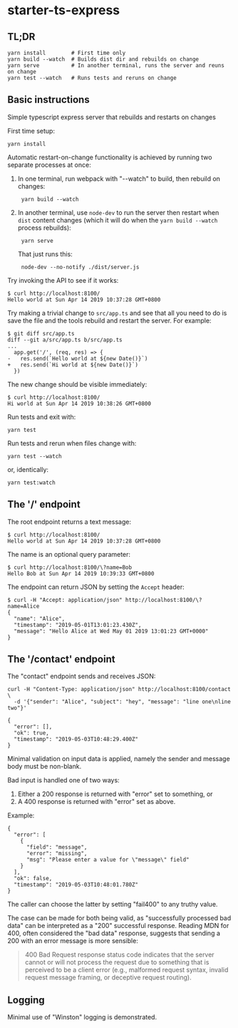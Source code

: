 # starter-ts-express

## TL;DR

    yarn install        # First time only
    yarn build --watch  # Builds dist dir and rebuilds on change
    yarn serve          # In another terminal, runs the server and reuns on change
    yarn test --watch   # Runs tests and reruns on change

## Basic instructions

Simple typescript express server that rebuilds and restarts on changes

First time setup:

    yarn install

Automatic restart-on-change functionality is achieved by running two separate processes at once:

1. In one terminal, run webpack with "--watch" to build, then rebuild on changes:

        yarn build --watch

2. In another terminal, use `node-dev` to run the server then restart when `dist` content changes
   (which it will do when the `yarn build --watch` process rebuilds):

        yarn serve

   That just runs this:

        node-dev --no-notify ./dist/server.js

Try invoking the API to see if it works:

    $ curl http://localhost:8100/
    Hello world at Sun Apr 14 2019 10:37:28 GMT+0800

Try making a trivial change to `src/app.ts` and see that all you need to do is save the file
and the tools rebuild and restart the server. For example:

    $ git diff src/app.ts
    diff --git a/src/app.ts b/src/app.ts
    ...
      app.get('/', (req, res) => {
    -   res.send(`Hello world at ${new Date()}`)
    +   res.send(`Hi world at ${new Date()}`)
      })

The new change should be visible immediately:

    $ curl http://localhost:8100/
    Hi world at Sun Apr 14 2019 10:38:26 GMT+0800

Run tests and exit with:

    yarn test

Run tests and rerun when files change with:

    yarn test --watch

or, identically:

    yarn test:watch

## The '/' endpoint

The root endpoint returns a text message:

    $ curl http://localhost:8100/
    Hello world at Sun Apr 14 2019 10:37:28 GMT+0800

The name is an optional query parameter:

    $ curl http://localhost:8100/\?name=Bob
    Hello Bob at Sun Apr 14 2019 10:39:33 GMT+0800

The endpoint can return JSON by setting the `Accept` header:

    $ curl -H "Accept: application/json" http://localhost:8100/\?name=Alice
    {
      "name": "Alice",
      "timestamp": "2019-05-01T13:01:23.430Z",
      "message": "Hello Alice at Wed May 01 2019 13:01:23 GMT+0000"
    }

## The '/contact' endpoint

The "contact" endpoint sends and receives JSON:

    curl -H "Content-Type: application/json" http://localhost:8100/contact \
      -d '{"sender": "Alice", "subject": "hey", "message": "line one\nline two"}'

    {
      "error": [],
      "ok": true,
      "timestamp": "2019-05-03T10:48:29.400Z"
    }

Minimal validation on input data is applied, namely the sender and message body must be non-blank.

Bad input is handled one of two ways:

1. Either a 200 response is returned with "error" set to something, or
2. A 400 response is returned with "error" set as above.

Example:

    {
      "error": [
        {
          "field": "message",
          "error": "missing",
          "msg": "Please enter a value for \"message\" field"
        }
      ],
      "ok": false,
      "timestamp": "2019-05-03T10:48:01.780Z"
    }

The caller can choose the latter by setting "fail400" to any truthy value.

The case can be made for both being valid, as "successfully processed bad data" can be interpreted as a
"200" successful response. Reading MDN for 400, often considered the "bad data" response, suggests that sending
a 200 with an error message is more sensible:

> 400 Bad Request response status code indicates that the server cannot or will not process the request
> due to something that is perceived to be a client error (e.g., malformed request syntax, invalid request
> message framing, or deceptive request routing).

## Logging

Minimal use of "Winston" logging is demonstrated.
